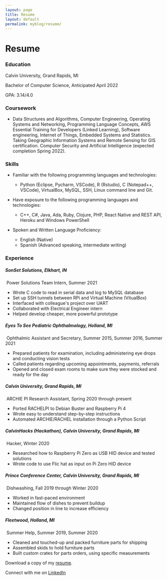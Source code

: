 ```yaml
---
layout: page
title: Resume
layout: default
permalink: myblog/resume/
---
```

# Resume

### Education   

Calvin University, Grand Rapids, MI

Bachelor of Computer Science, Anticipated April 2022

GPA: 3.14/4.0

### Coursework 

* Data Structures and Algorithms, Computer Engineering, Operating Systems and Networking, Programming Language Concepts, AWS Essential Training for Developers (Linked Learning), Software engineering, Internet of Things, Embedded Systems and Statistics. Taking Geographic Information Systems and Remote Sensing for GIS certification. Computer Security and Artificial Intelligence (expected completion Spring 2022).


### Skills   

* Familiar with the following programming languages and technologies: 
  * Python (Eclipse, Pycharm, VSCode), R (Rstudio), C (Notepad++, VSCode), VirtualBox, MySQL, SSH, Linux command line and Git. 

* Have exposure to the following programming languages and technologies:
  * C++, C#, Java, Ada, Ruby, Clojure, PHP, React Native and REST API, Heroku and Windows PowerShell

* Spoken and Written Language Proficiency: 
  * English (Native)
  * Spanish (Advanced speaking, intermediate writing)

### Experience   

##### SonSet Solutions, Elkhart, IN

​	Power Solutions Team Intern, Summer 2021

* Wrote C code to read in serial data and log to MySQL database
* Set up SSH tunnels between RPi and Virtual Machine (VitualBox)
* Interfaced with colleague's project over UART
* Collaborated with Electrical Engineer intern
* Helped develop cheaper, more powerful prototype

##### Eyes To See Pediatric Ophthalmology, Holland, MI

​	Ophthalmic Assistant and Secretary, Summer 2015, Summer 2016, Summer 2021

* Prepared patients for examination, including administering eye drops and conducting vision tests
* Called patients regarding upcoming appointments, payments, referrals
* Opened and closed exam rooms to make sure they were stocked and ready for the day

##### Calvin University, Grand Rapids, MI

​	ARCHIE PI Research Assistant, Spring 2020 through present

* Ported RACHELPI to Debian Buster and Raspberry Pi 4
* Wrote easy to understand step-by-step instructions
* Automated ARCHIE/RACHEL installation through a Python Script

##### CalvinHacks (Hackathon), Calvin University, Grand Rapids, MI 

​	Hacker, Winter 2020

* Researched how to Raspberry Pi Zero as USB HID device and tested solutions
* Wrote code to use Flic hat as input on Pi Zero HID device

##### Prince Conference Center, Calvin University, Grand Rapids, MI

​	Dishwashing, Fall 2019 through Winter 2020

* Worked in fast-paced environment
* Maintained flow of dishes to prevent buildup
* Changed position in line to increase efficiency

##### Fleetwood, Holland, MI

​	Summer Help, Summer 2019, Summer 2020

* Cleaned and touched-up and packed furniture parts for shipping
* Assembled skids to hold furniture parts
* Built custom crates for parts orders, using specific measurements

Download a copy of my [resume](https://www.dropbox.com/s/2idjrohb1u69utv/Caleb%20Vredevoogd-%20Resume.pdf?dl=0).

Connect with me on [LinkedIn](https://www.linkedin.com/in/caleb-vredevoogd-71515a166/)

